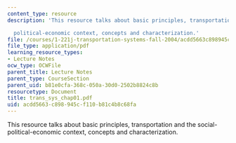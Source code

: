 ```yaml
---
content_type: resource
description: 'This resource talks about basic principles, transportation and the social-

  political-economic context, concepts and characterization.'
file: /courses/1-221j-transportation-systems-fall-2004/acdd5663c898945cf110b81c4b8c68fa_trans_sys_chap01.pdf
file_type: application/pdf
learning_resource_types:
- Lecture Notes
ocw_type: OCWFile
parent_title: Lecture Notes
parent_type: CourseSection
parent_uid: b81e0cfa-368c-050a-30d0-2502b8824c8b
resourcetype: Document
title: trans_sys_chap01.pdf
uid: acdd5663-c898-945c-f110-b81c4b8c68fa
---
```

This resource talks about basic principles, transportation and the social-
political-economic context, concepts and characterization.

